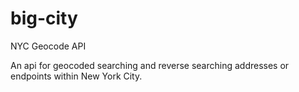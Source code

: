 # big-city
NYC Geocode API

An api for geocoded searching and reverse searching addresses or endpoints within New York City.
